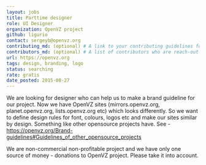 ```yaml
---
layout: jobs
title: Parttime designer
role: UI Designer
organization: OpenVZ project
github: ligurio
contact: sergeyb@openvz.org
contributing_md: (optional) # A link to your contributing guidelines for newcomers
contributors_md: (optional) # A list of contributors who are reach-out-able.
url: https://openvz.org
tags: design, branding, logo
status: searching
rate: gratis
date_posted: 2015-08-27
---
```


We are looking for designer who can help us to make a brand guideline for our project.
Now we have OpenVZ sites (mirrors.openvz.org, planet.openvz.org, lists.openvz.org etc)
which looks differently. So we want to define design rules for font, colours, logos etc
and make our sites similar by design. Something like other opensource projects have.
See - https://openvz.org/Brand-guidelines#Guidelines_of_other_opensource_projects

We are non-commercial non-profitable project and we have only one source of money -
donations to OpenVZ project. Please take it into account.
